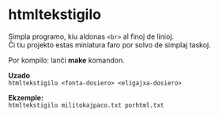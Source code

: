# htmltekstigilo
Simpla programo, kiu aldonas ```<br>``` al finoj de linioj.  
Ĉi tiu projekto estas miniatura faro por solvo de simplaj taskoj.  

Por kompilo: lanĉi **make** komandon.  

**Uzado**  
```htmltekstigilo <fonta-dosiero> <eligajxa-dosiero>```  

**Ekzemple:**  
```htmltekstigilo militokajpaco.txt porhtml.txt```  
